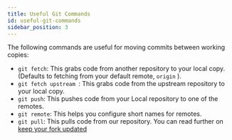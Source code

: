 ```yaml
---
title: Useful Git Commands
id: useful-git-commands
sidebar_position: 3
---
```


The following commands are useful for moving commits between working copies:

- `git fetch`: This grabs code from another repository to your local copy. (Defaults to fetching from your default remote, `origin` ).
- `git fetch upstream `: This grabs code from the upstream repository to your local copy.
- `git push`: This pushes code from your Local repository to one of the remotes.
- `git remote`: This helps you configure short names for remotes.
- `git pull`: This pulls code from our repository. You can read further on [keep your fork updated](../git-workflow/setup/fork.md)
